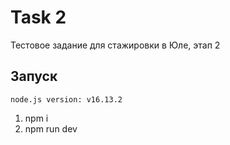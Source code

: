 # Task 2

Тестовое задание для стажировки в Юле, этап 2

## Запуск

`node.js version: v16.13.2`

1. npm i
2. npm run dev
